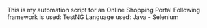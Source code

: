 This is my automation script for an Online Shopping Portal
  Following framework is used: TestNG
  Language used: Java - Selenium
 
